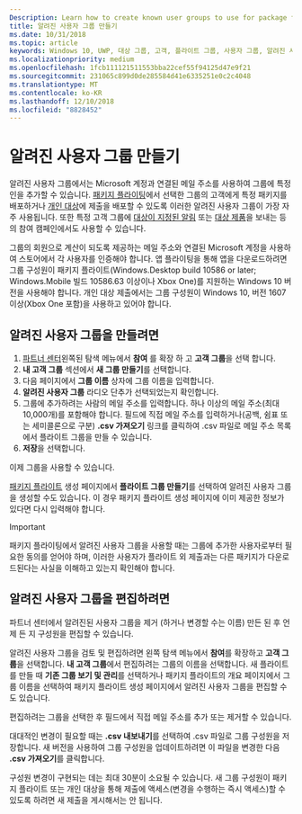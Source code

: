 ```yaml
---
Description: Learn how to create known user groups to use for package flighting and more.
title: 알려진 사용자 그룹 만들기
ms.date: 10/31/2018
ms.topic: article
keywords: Windows 10, UWP, 대상 그룹, 고객, 플라이트 그룹, 사용자 그룹, 알려진 사용자
ms.localizationpriority: medium
ms.openlocfilehash: 1fcb111121511553bba22cef55f94125d47e9f21
ms.sourcegitcommit: 231065c899d0de285584d41e6335251e0c2c4048
ms.translationtype: MT
ms.contentlocale: ko-KR
ms.lasthandoff: 12/10/2018
ms.locfileid: "8828452"
---
```

# <a name="create-known-user-groups"></a>알려진 사용자 그룹 만들기

알려진 사용자 그룹에서는 Microsoft 계정과 연결된 메일 주소를 사용하여 그룹에 특정인을 추가할 수 있습니다. [패키지 플라이팅](package-flights.md)에서 선택한 그룹의 고객에게 특정 패키지를 배포하거나 [개인 대상](choose-visibility-options.md#audience)에 제출을 배포할 수 있도록 이러한 알려진 사용자 그룹이 가장 자주 사용됩니다. 또한 특정 고객 그룹에 [대상이 지정된 알림](send-push-notifications-to-your-apps-customers.md) 또는 [대상 제품](use-targeted-offers-to-maximize-engagement-and-conversions.md)을 보내는 등의 참여 캠페인에서도 사용할 수 있습니다.

그룹의 회원으로 계산이 되도록 제공하는 메일 주소와 연결된 Microsoft 계정을 사용하여 스토어에서 각 사용자를 인증해야 합니다. 앱 플라이팅을 통해 앱을 다운로드하려면 그룹 구성원이 패키지 플라이트(Windows.Desktop build 10586 or later; Windows.Mobile 빌드 10586.63 이상이나 Xbox One)를 지원하는 Windows 10 버전을 사용해야 합니다. 개인 대상 제출에서는 그룹 구성원이 Windows 10, 버전 1607 이상(Xbox One 포함)을 사용하고 있어야 합니다.

## <a name="to-create-a-known-user-group"></a>알려진 사용자 그룹을 만들려면

1. [파트너 센터](https://partner.microsoft.com/dashboard)왼쪽된 탐색 메뉴에서 **참여** 를 확장 하 고 **고객 그룹**을 선택 합니다. 
2. **내 고객 그룹** 섹션에서 **새 그룹 만들기**를 선택합니다.
3. 다음 페이지에서 **그룹 이름** 상자에 그룹 이름을 입력합니다.
4. **알려진 사용자 그룹** 라디오 단추가 선택되었는지 확인합니다.
5. 그룹에 추가하려는 사람의 메일 주소를 입력합니다. 하나 이상의 메일 주소(최대 10,000개)를 포함해야 합니다. 필드에 직접 메일 주소를 입력하거나(공백, 쉼표 또는 세미콜론으로 구분) **.csv 가져오기** 링크를 클릭하여 .csv 파일로 메일 주소 목록에서 플라이트 그룹을 만들 수 있습니다.
6. **저장**을 선택합니다.

이제 그룹을 사용할 수 있습니다.

[패키지 플라이트](package-flights.md) 생성 페이지에서 **플라이트 그룹 만들기**를 선택하여 알려진 사용자 그룹을 생성할 수도 있습니다. 이 경우 패키지 플라이트 생성 페이지에 이미 제공한 정보가 있다면 다시 입력해야 합니다.

> [!IMPORTANT]
> 패키지 플라이팅에서 알려진 사용자 그룹을 사용할 때는 그룹에 추가한 사용자로부터 필요한 동의를 얻어야 하며, 이러한 사용자가 플라이트 외 제출과는 다른 패키지가 다운로드된다는 사실을 이해하고 있는지 확인해야 합니다. 

## <a name="to-edit-a-known-user-group"></a>알려진 사용자 그룹을 편집하려면

파트너 센터에서 알려진된 사용자 그룹을 제거 (하거나 변경할 수는 이름) 만든 된 후 언제 든 지 구성원을 편집할 수 있습니다.

알려진 사용자 그룹을 검토 및 편집하려면 왼쪽 탐색 메뉴에서 **참여**를 확장하고 **고객 그룹**을 선택합니다. **내 고객 그룹**에서 편집하려는 그룹의 이름을 선택합니다. 새 플라이트를 만들 때 **기존 그룹 보기 및 관리**를 선택하거나 패키지 플라이트의 개요 페이지에서 그룹 이름을 선택하여 패키지 플라이트 생성 페이지에서 알려진 사용자 그룹을 편집할 수도 있습니다. 

편집하려는 그룹을 선택한 후 필드에서 직접 메일 주소를 추가 또는 제거할 수 있습니다.

대대적인 변경이 필요할 때는 **.csv 내보내기**를 선택하여 .csv 파일로 그룹 구성원을 저장합니다. 새 버전을 사용하여 그룹 구성원을 업데이트하려면 이 파일을 변경한 다음 **.csv 가져오기**를 클릭합니다.

구성원 변경이 구현되는 데는 최대 30분이 소요될 수 있습니다. 새 그룹 구성원이 패키지 플라이트 또는 개인 대상을 통해 제출에 액세스(변경을 수행하는 즉시 액세스)할 수 있도록 하려면 새 제출을 게시해서는 안 됩니다. 






